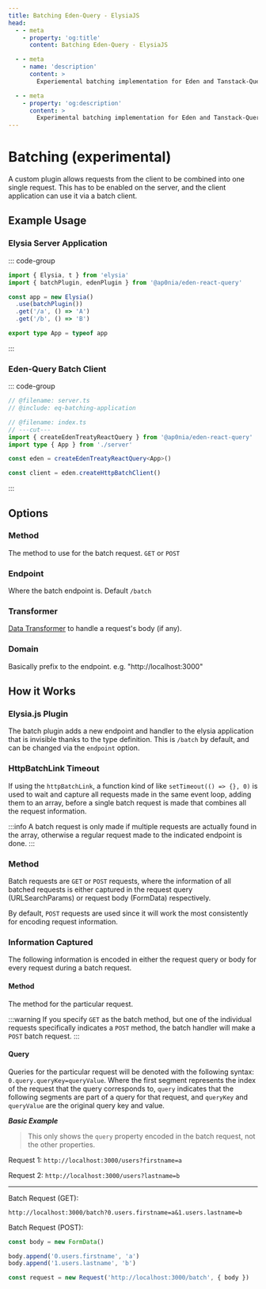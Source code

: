 ```yaml
---
title: Batching Eden-Query - ElysiaJS
head:
  - - meta
    - property: 'og:title'
      content: Batching Eden-Query - ElysiaJS

  - - meta
    - name: 'description'
      content: >
        Experiemental batching implementation for Eden and Tanstack-Query integration.

  - - meta
    - property: 'og:description'
      content: >
        Experimental batching implementation for Eden and Tanstack-Query integration.
---
```


# Batching (experimental)

A custom plugin allows requests from the client to be combined into one single request.
This has to be enabled on the server, and the client application can use it via a batch client.

## Example Usage

### Elysia Server Application

::: code-group

```typescript twoslash include eq-batching-application [server.ts]
import { Elysia, t } from 'elysia'
import { batchPlugin, edenPlugin } from '@ap0nia/eden-react-query'

const app = new Elysia()
  .use(batchPlugin())
  .get('/a', () => 'A')
  .get('/b', () => 'B')

export type App = typeof app
```

:::

### Eden-Query Batch Client

::: code-group

```typescript twoslash [index.ts]
// @filename: server.ts
// @include: eq-batching-application

// @filename: index.ts
// ---cut---
import { createEdenTreatyReactQuery } from '@ap0nia/eden-react-query'
import type { App } from './server'

const eden = createEdenTreatyReactQuery<App>()

const client = eden.createHttpBatchClient()
```

:::

## Options

### Method

The method to use for the batch request. `GET` or `POST`

### Endpoint

Where the batch endpoint is. Default `/batch`

### Transformer

[Data Transformer](https://trpc.io/docs/server/data-transformers) to handle a request's body (if any).

### Domain

Basically prefix to the endpoint. e.g. "http://localhost:3000"

## How it Works

### Elysia.js Plugin

The batch plugin adds a new endpoint and handler to the elysia application that is invisible thanks to the type definition.
This is `/batch` by default, and can be changed via the `endpoint` option.

### HttpBatchLink Timeout

If using the `httpBatchLink`, a function kind of like `setTimeout(() => {}, 0)` is used to
wait and capture all requests made in the same event loop, adding them to an array, before
a single batch request is made that combines all the request information.

:::info
A batch request is only made if multiple requests are actually found in the array,
otherwise a regular request made to the indicated endpoint is done.
:::

### Method

Batch requests are `GET` or `POST` requests, where the information of all batched requests
is either captured in the request query (URLSearchParams) or request body (FormData) respectively.

By default, `POST` requests are used since it will work the most consistently for encoding
request information.

### Information Captured

The following information is encoded in either the request query or body for every request
during a batch request.

#### Method

The method for the particular request.

:::warning
If you specify `GET` as the batch method, but one of the individual requests specifically
indicates a `POST` method, the batch handler will make a `POST` batch request.
:::

#### Query

Queries for the particular request will be denoted with the following syntax:
`0.query.queryKey=queryValue`. Where the first segment represents the index of the request
that the query corresponds to, `query` indicates that the following segments are part of a query for that request,
and `queryKey` and `queryValue` are the original query key and value.

**_Basic Example_**

> This only shows the `query` property encoded in the batch request, not the other properties.

Request 1: `http://localhost:3000/users?firstname=a`

Request 2: `http://localhost:3000/users?lastname=b`

<hr>

Batch Request (GET):

`http://localhost:3000/batch?0.users.firstname=a&1.users.lastname=b`

Batch Request (POST):

```typescript
const body = new FormData()

body.append('0.users.firstname', 'a')
body.append('1.users.lastname', 'b')

const request = new Request('http://localhost:3000/batch', { body })
```
